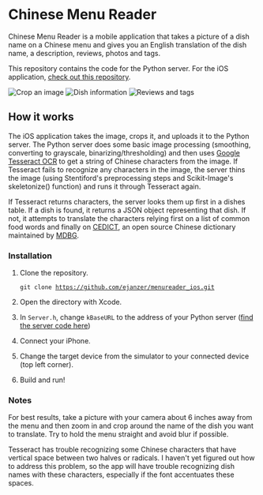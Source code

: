 # Chinese Menu Reader

Chinese Menu Reader is a mobile application that takes a picture of a dish name on a Chinese menu and gives you an English translation of the dish name, a description, reviews, photos and tags.

This repository contains the code for the Python server. For the iOS application, [check out this repository](https://github.com/ejanzer/menureader_ios).

![Crop an image](https://raw.githubusercontent.com/ejanzer/menureader/master/screenshots/app3.jpg)
![Dish information](https://raw.githubusercontent.com/ejanzer/menureader/master/screenshots/app4.jpg)
![Reviews and tags](https://raw.githubusercontent.com/ejanzer/menureader/master/screenshots/app5.jpg)

## How it works

The iOS application takes the image, crops it, and uploads it to the Python server. The Python server does some basic image processing (smoothing, converting to grayscale, binarizing/thresholding) and then uses [Google Tesseract OCR](https://code.google.com/p/tesseract-ocr/) to get a string of Chinese characters from the image. If Tesseract fails to recognize any characters in the image, the server thins the image (using Stentiford's preprocessing steps and Scikit-Image's skeletonize() function) and runs it through Tesseract again. 

If Tesseract returns characters, the server looks them up first in a dishes table. If a dish is found, it returns a JSON object representing that dish. If not, it attempts to translate the characters relying first on a list of common food words and finally on [CEDICT](http://cc-cedict.org/wiki/), an open source Chinese dictionary maintained by [MDBG](http://www.mdbg.net/).

### Installation

1. Clone the repository.

    <code>git clone https://github.com/ejanzer/menureader_ios.git</code>

2. Open the directory with Xcode.

3. In <code>Server.h</code>, change <code>kBaseURL</code> to the address of your Python server ([find the server code here](https://github.com/ejanzer/menureader))

4. Connect your iPhone.

5. Change the target device from the simulator to your connected device (top left corner).

6. Build and run!

### Notes

For best results, take a picture with your camera about 6 inches away from the menu and then zoom in and crop around the name of the dish you want to translate. Try to hold the menu straight and avoid blur if possible.

Tesseract has trouble recognizing some Chinese characters that have vertical space between two halves or radicals. I haven't yet figured out how to address this problem, so the app will have trouble recognizing dish names with these characters, especially if the font accentuates these spaces.